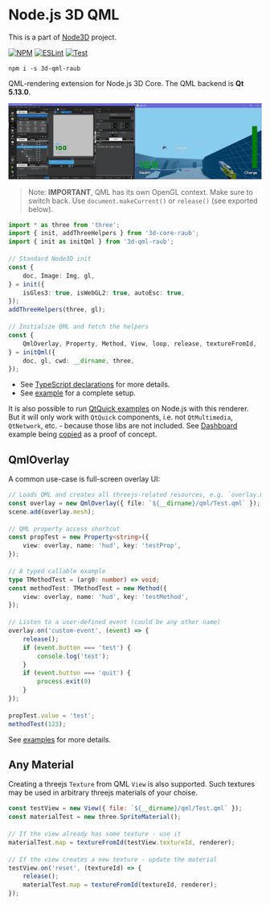 # Node.js 3D QML

This is a part of [Node3D](https://github.com/node-3d) project.

[![NPM](https://badge.fury.io/js/3d-qml-raub.svg)](https://badge.fury.io/js/3d-qml-raub)
[![ESLint](https://github.com/node-3d/3d-qml-raub/actions/workflows/eslint.yml/badge.svg)](https://github.com/node-3d/3d-qml-raub/actions/workflows/eslint.yml)
[![Test](https://github.com/node-3d/3d-qml-raub/actions/workflows/test.yml/badge.svg)](https://github.com/node-3d/3d-qml-raub/actions/workflows/test.yml)

```console
npm i -s 3d-qml-raub
```

QML-rendering extension for Node.js 3D Core. The QML backend is **Qt 5.13.0**.

![Example](examples/screenshot.png)

> Note: **IMPORTANT**, QML has its own OpenGL context. Make sure to switch back.
Use `document.makeCurrent()` or `release()` (see exported below).

```typescript
import * as three from 'three';
import { init, addThreeHelpers } from '3d-core-raub';
import { init as initQml } from '3d-qml-raub';

// Standard Node3D init
const {
	doc, Image: Img, gl,
} = init({
	isGles3: true, isWebGL2: true, autoEsc: true,
});
addThreeHelpers(three, gl);

// Initialize QML and fetch the helpers
const {
	QmlOverlay, Property, Method, View, loop, release, textureFromId,
} = initQml({
	doc, gl, cwd: __dirname, three,
});
```

* See [TypeScript declarations](/index.d.ts) for more details.
* See [example](/examples/fps/main.ts) for a complete setup.

It is also possible to run [QtQuick examples](https://doc.qt.io/qt-5.11/qtquick-codesamples.html)
on Node.js with this renderer. But it will only work with `QtQuick` components, i.e.
not `QtMultimedia`, `QtNetwork`, etc. - because those libs are not included.
See [Dashboard](https://doc.qt.io/qt-5/qtquickextras-dashboard-example.html)
example being [copied](examples/qt-dashboard) as a proof of concept.


## QmlOverlay

A common use-case is full-screen overlay UI:

```typescript
// Loads QML and creates all threejs-related resources, e.g. `overlay.mesh` is `THREE.Mesh`
const overlay = new QmlOverlay({ file: `${__dirname}/qml/Test.qml` });
scene.add(overlay.mesh);

// QML property access shortcut
const propTest = new Property<string>({
	view: overlay, name: 'hud', key: 'testProp',
});

// A typed callable example
type TMethodTest = (arg0: number) => void;
const methodTest: TMethodTest = new Method({
	view: overlay, name: 'hud', key: 'testMethod',
});

// Listen to a user-defined event (could be any other name)
overlay.on('custom-event', (event) => {
	release();
	if (event.button === 'test') {
		console.log('test');
	}
	if (event.button === 'quit') {
		process.exit(0)
	}
});

propTest.value = 'test';
methodTest(123);
```

See [examples](examples) for more details.


## Any Material

Creating a threejs `Texture` from QML `View` is also supported.
Such textures may be used in arbitrary threejs materials of your choise.

```js
const testView = new View({ file: `${__dirname}/qml/Test.qml` });
const materialTest = new three.SpriteMaterial();

// If the view already has some texture - use it
materialTest.map = textureFromId(testView.textureId, renderer);

// If the view creates a new texture - update the material
testView.on('reset', (textureId) => {
	release();
	materialTest.map = textureFromId(textureId, renderer);
});
```
